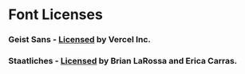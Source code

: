 # Font Licenses

### Geist Sans - [Licensed](https://github.com/vercel/geist-font/blob/main/LICENSE.txt) by Vercel Inc.

### Staatliches - [Licensed](https://fonts.google.com/specimen/Staatliches/about) by Brian LaRossa and Erica Carras.
